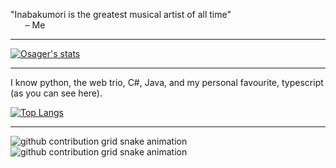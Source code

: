 "Inabakumori is the greatest musical artist of all time"
<br>
&nbsp;&nbsp;&nbsp;&nbsp;&nbsp;&nbsp;– Me
<br><hr>
[![Osager's stats](https://github-readme-stats.vercel.app/api?username=hotaru67)](https://github.com/anuraghazra/github-readme-stats)
<br><hr>
I know python, the web trio, C#, Java, and my personal favourite, typescript (as you can see here).
<!-- <br><hr> -->
[![Top Langs](https://github-readme-stats.vercel.app/api/top-langs/?username=hotaru67)](https://github.com/anuraghazra/github-readme-stats)
<br><hr>
![github contribution grid snake animation](https://raw.githubusercontent.com/hotaru67/hotaru67/output/github-contribution-grid-snake-dark.svg#gh-dark-mode-only)![github contribution grid snake animation](https://raw.githubusercontent.com/hotaru67/hotaru67/output/github-contribution-grid-snake.svg#gh-light-mode-only)
